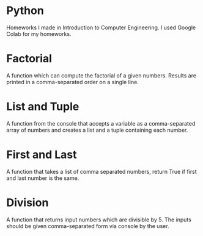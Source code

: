 # Python
Homeworks I made in Introduction to Computer Engineering. I used Google Colab for my homeworks.

# Factorial
A function which can compute the factorial of a given numbers. Results are printed in a comma-separated order on a single line.

# List and Tuple
A function from the console that accepts a variable as a comma-separated array of numbers and creates a list and a tuple containing each number.

# First and Last
A function that takes a list of comma separated numbers, return True if first and last number is the same.

# Division
A function that returns input numbers which are divisible by 5. The inputs should be given comma-separated form via console by the user.
